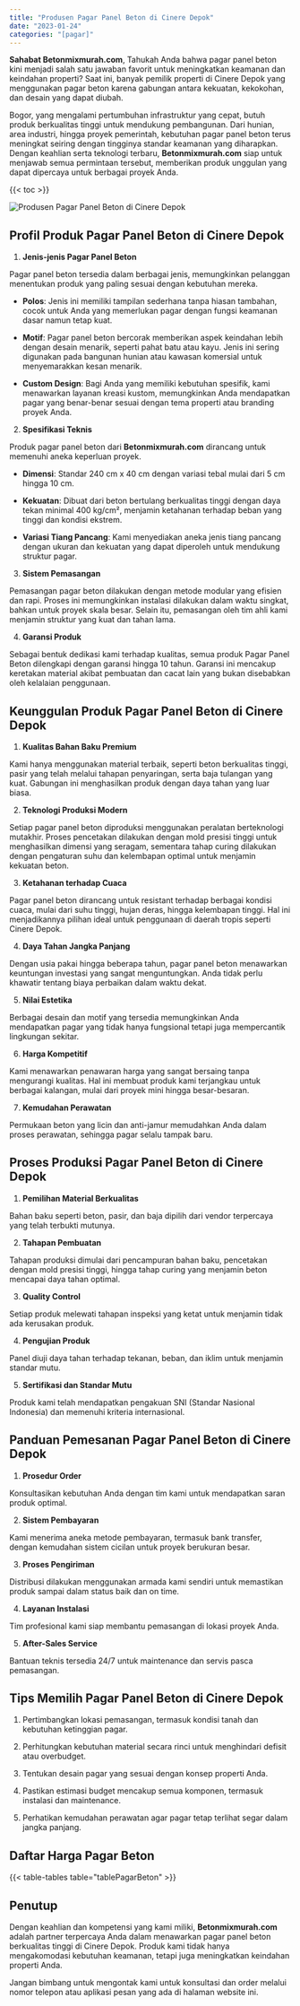 ```yaml
---
title: "Produsen Pagar Panel Beton di Cinere Depok"
date: "2023-01-24"
categories: "[pagar]"
---
```


**Sahabat Betonmixmurah.com**, Tahukah Anda bahwa pagar panel beton kini menjadi salah satu jawaban favorit untuk meningkatkan keamanan dan keindahan properti? Saat ini, banyak pemilik properti di Cinere Depok yang menggunakan pagar beton karena gabungan antara kekuatan, kekokohan, dan desain yang dapat diubah.  

Bogor, yang mengalami pertumbuhan infrastruktur yang cepat, butuh produk berkualitas tinggi untuk mendukung pembangunan. Dari hunian, area industri, hingga proyek pemerintah, kebutuhan pagar panel beton terus meningkat seiring dengan tingginya standar keamanan yang diharapkan. Dengan keahlian serta teknologi terbaru, **Betonmixmurah.com** siap untuk menjawab semua permintaan tersebut, memberikan produk unggulan yang dapat dipercaya untuk berbagai proyek Anda.

{{< toc >}}

![Produsen Pagar Panel Beton di Cinere Depok](/images/pagar/pagar-beton-14.jpg)

## Profil Produk Pagar Panel Beton di Cinere Depok

1. **Jenis-jenis Pagar Panel Beton**  

Pagar panel beton tersedia dalam berbagai jenis, memungkinkan pelanggan menentukan produk yang paling sesuai dengan kebutuhan mereka.  

- **Polos**: Jenis ini memiliki tampilan sederhana tanpa hiasan tambahan, cocok untuk Anda yang memerlukan pagar dengan fungsi keamanan dasar namun tetap kuat.  

- **Motif**: Pagar panel beton bercorak memberikan aspek keindahan lebih dengan desain menarik, seperti pahat batu atau kayu. Jenis ini sering digunakan pada bangunan hunian atau kawasan komersial untuk menyemarakkan kesan menarik.  

- **Custom Design**: Bagi Anda yang memiliki kebutuhan spesifik, kami menawarkan layanan kreasi kustom, memungkinkan Anda mendapatkan pagar yang benar-benar sesuai dengan tema properti atau branding proyek Anda.  

2. **Spesifikasi Teknis**  

Produk pagar panel beton dari **Betonmixmurah.com** dirancang untuk memenuhi aneka keperluan proyek.  

- **Dimensi**: Standar 240 cm x 40 cm dengan variasi tebal mulai dari 5 cm hingga 10 cm.  

- **Kekuatan**: Dibuat dari beton bertulang berkualitas tinggi dengan daya tekan minimal 400 kg/cm², menjamin ketahanan terhadap beban yang tinggi dan kondisi ekstrem.  

- **Variasi Tiang Pancang**: Kami menyediakan aneka jenis tiang pancang dengan ukuran dan kekuatan yang dapat diperoleh untuk mendukung struktur pagar.  

3. **Sistem Pemasangan**  

Pemasangan pagar beton dilakukan dengan metode modular yang efisien dan rapi. Proses ini memungkinkan instalasi dilakukan dalam waktu singkat, bahkan untuk proyek skala besar. Selain itu, pemasangan oleh tim ahli kami menjamin struktur yang kuat dan tahan lama.  

4. **Garansi Produk**  

Sebagai bentuk dedikasi kami terhadap kualitas, semua produk Pagar Panel Beton dilengkapi dengan garansi hingga 10 tahun. Garansi ini mencakup keretakan material akibat pembuatan dan cacat lain yang bukan disebabkan oleh kelalaian penggunaan.

## Keunggulan Produk Pagar Panel Beton di Cinere Depok 

1. **Kualitas Bahan Baku Premium**  

Kami hanya menggunakan material terbaik, seperti beton berkualitas tinggi, pasir yang telah melalui tahapan penyaringan, serta baja tulangan yang kuat. Gabungan ini menghasilkan produk dengan daya tahan yang luar biasa.  

2. **Teknologi Produksi Modern**  

Setiap pagar panel beton diproduksi menggunakan peralatan berteknologi mutakhir. Proses pencetakan dilakukan dengan mold presisi tinggi untuk menghasilkan dimensi yang seragam, sementara tahap curing dilakukan dengan pengaturan suhu dan kelembapan optimal untuk menjamin kekuatan beton.  

3. **Ketahanan terhadap Cuaca**  

Pagar panel beton dirancang untuk resistant terhadap berbagai kondisi cuaca, mulai dari suhu tinggi, hujan deras, hingga kelembapan tinggi. Hal ini menjadikannya pilihan ideal untuk penggunaan di daerah tropis seperti Cinere Depok.  

4. **Daya Tahan Jangka Panjang**  

Dengan usia pakai hingga beberapa tahun, pagar panel beton menawarkan keuntungan investasi yang sangat menguntungkan. Anda tidak perlu khawatir tentang biaya perbaikan dalam waktu dekat.  

5. **Nilai Estetika**  

Berbagai desain dan motif yang tersedia memungkinkan Anda mendapatkan pagar yang tidak hanya fungsional tetapi juga mempercantik lingkungan sekitar.  

6. **Harga Kompetitif**  

Kami menawarkan penawaran harga yang sangat bersaing tanpa mengurangi kualitas. Hal ini membuat produk kami terjangkau untuk berbagai kalangan, mulai dari proyek mini hingga besar-besaran.  

7. **Kemudahan Perawatan**  

Permukaan beton yang licin dan anti-jamur memudahkan Anda dalam proses perawatan, sehingga pagar selalu tampak baru.

## Proses Produksi Pagar Panel Beton di Cinere Depok

1. **Pemilihan Material Berkualitas**  

Bahan baku seperti beton, pasir, dan baja dipilih dari vendor terpercaya yang telah terbukti mutunya.

2. **Tahapan Pembuatan**  

Tahapan produksi dimulai dari pencampuran bahan baku, pencetakan dengan mold presisi tinggi, hingga tahap curing yang menjamin beton mencapai daya tahan optimal.

3. **Quality Control**  

Setiap produk melewati tahapan inspeksi yang ketat untuk menjamin tidak ada kerusakan produk.

4. **Pengujian Produk**  

Panel diuji daya tahan terhadap tekanan, beban, dan iklim untuk menjamin standar mutu.

5. **Sertifikasi dan Standar Mutu**  

Produk kami telah mendapatkan pengakuan SNI (Standar Nasional Indonesia) dan memenuhi kriteria internasional.

## Panduan Pemesanan Pagar Panel Beton di Cinere Depok

1. **Prosedur Order**  

Konsultasikan kebutuhan Anda dengan tim kami untuk mendapatkan saran produk optimal.

2. **Sistem Pembayaran**  

Kami menerima aneka metode pembayaran, termasuk bank transfer, dengan kemudahan sistem cicilan untuk proyek berukuran besar.

3. **Proses Pengiriman**  

Distribusi dilakukan menggunakan armada kami sendiri untuk memastikan produk sampai dalam status baik dan on time.

4. **Layanan Instalasi**  

Tim profesional kami siap membantu pemasangan di lokasi proyek Anda.

5. **After-Sales Service**  

Bantuan teknis tersedia 24/7 untuk maintenance dan servis pasca pemasangan.

## Tips Memilih Pagar Panel Beton di Cinere Depok

1. Pertimbangkan lokasi pemasangan, termasuk kondisi tanah dan kebutuhan ketinggian pagar.  

2. Perhitungkan kebutuhan material secara rinci untuk menghindari defisit atau overbudget.  

3. Tentukan desain pagar yang sesuai dengan konsep properti Anda.  

4. Pastikan estimasi budget mencakup semua komponen, termasuk instalasi dan maintenance.  

5. Perhatikan kemudahan perawatan agar pagar tetap terlihat segar dalam jangka panjang.

## Daftar Harga Pagar Beton

{{< table-tables table="tablePagarBeton" >}}

## Penutup

Dengan keahlian dan kompetensi yang kami miliki, **Betonmixmurah.com** adalah partner terpercaya Anda dalam menawarkan pagar panel beton berkualitas tinggi di Cinere Depok. Produk kami tidak hanya mengakomodasi kebutuhan keamanan, tetapi juga meningkatkan keindahan properti Anda.  

Jangan bimbang untuk mengontak kami untuk konsultasi dan order melalui nomor telepon atau aplikasi pesan yang ada di halaman website ini.